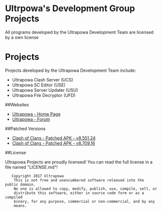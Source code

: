 # Ultrpowa's Development Group Projects

All programs developed by the Ultrapowa Development Team are licensed by a own license

# Projects

Projects developed by the Ultrapowa Development Team include:  

* Ultrapowa Clash Server   (UCS)  
* Ultrapowa SC Editor      (USE)  
* Ultrapowa Server Updater (USU)  
* Ultrapowa File Decryptor (UFD)

##Websites

* [Ultrapowa - Home Page](http://ultrapowa.com/)
* [Ultrapowa - Forum](http://ultrapowa.com/forum)

##Patched Versions

* [Clash of Clans - Patched APK - v8.551.24](https://www.mediafire.com/?wgl58x1x0a0wn88)
* [Clash of Clans - Patched APK - v8.709.16](https://uploadify.net/5b9fad82894225d6/Ultrapowa_8.709.16_Client.apk)

##License

 Ultrapowa Projects are proudly licensed!
You can read the full license in a file named "LICENSE.md"! 
```
   Copyright 2017 Ultrapowa
    This is not free and unencumbered software released into the public domain.
 	No one is allowed to copy, modify, publish, use, compile, sell, or
	distribute this software, either in source code form or as a compiled
	binary, for any purpose, commercial or non-commercial, and by any
	means.
```
